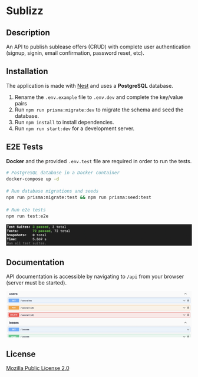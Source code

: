 # Sublizz

## Description

An API to publish sublease offers (CRUD) with complete user authentication (signup, signin, email confirmation, password reset, etc).

## Installation

The application is made with [Nest](https://github.com/nestjs/nest) and uses a **PostgreSQL** database.

1. Rename the `.env.example` file to `.env.dev` and complete the key/value pairs
2. Run `npm run prisma:migrate:dev` to migrate the schema and seed the database.
3. Run `npm install` to install dependencies.
4. Run `npm run start:dev` for a development server.

## E2E Tests

**Docker** and the provided `.env.test` file are required in order to run the tests.

```bash
# PostgreSQL database in a Docker container
docker-compose up -d

# Run database migrations and seeds
npm run prisma:migrate:test && npm run prisma:seed:test

# Run e2e tests
npm run test:e2e
```

![Screenshot](/screenshot_test.png)

## Documentation

API documentation is accessible by navigating to `/api` from your browser (server must be started).

![Screenshot](/screenshot_doc.png)

## License

[Mozilla Public License 2.0](https://www.mozilla.org/en-US/MPL/2.0/)
